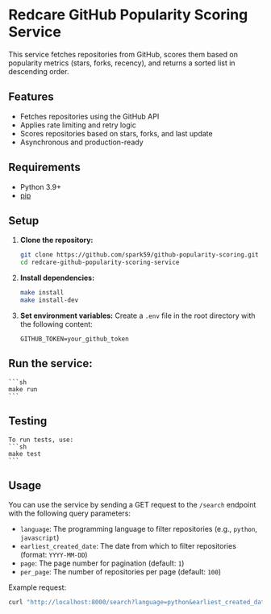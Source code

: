 # Redcare GitHub Popularity Scoring Service

This service fetches repositories from GitHub, scores them based on popularity metrics (stars, forks, recency), and returns a sorted list in descending order.

## Features

- Fetches repositories using the GitHub API
- Applies rate limiting and retry logic
- Scores repositories based on stars, forks, and last update
- Asynchronous and production-ready

## Requirements

- Python 3.9+
- [pip](https://pip.pypa.io/en/stable/)

## Setup

1. **Clone the repository:**
   ```sh
   git clone https://github.com/spark59/github-popularity-scoring.git
   cd redcare-github-popularity-scoring-service
   ```
2. **Install dependencies:**
   ```sh
   make install
   make install-dev
   ```
3. **Set environment variables:**
   Create a `.env` file in the root directory with the following content:
   ```env
   GITHUB_TOKEN=your_github_token
    ```
## **Run the service:**
    ```sh
    make run
    ```
## Testing
    To run tests, use:
    ```sh
    make test
    ```

## Usage
You can use the service by sending a GET request to the `/search` endpoint with the following
query parameters:
- `language`: The programming language to filter repositories (e.g., `python`, `javascript`)
- `earliest_created_date`: The date from which to filter repositories (format: `YYYY-MM-DD`)
- `page`: The page number for pagination (default: `1`)
- `per_page`: The number of repositories per page (default: `100`)

Example request:
```sh
curl "http://localhost:8000/search?language=python&earliest_created_date=2023-01-01&page=1&per_page=10"
```
